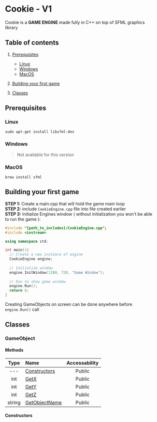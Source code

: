 # Cookie - V1
Cookie is a **GAME ENGINE** made fully in C++ on top of SFML graphics library
## Table of contents
1. [Prerequisites](https://github.com/ErnestsEida/Cookie/edit/master/README.md#prerequisites)

   - [Linux](https://github.com/ErnestsEida/Cookie/edit/master/README.md#linux)
   - [Windows](https://github.com/ErnestsEida/Cookie/edit/master/README.md#windows)
   - [MacOS](https://github.com/ErnestsEida/Cookie/edit/master/README.md#windows)

2. [Building your first game](https://github.com/ErnestsEida/Cookie/edit/master/README.md#building-your-first-game)
3. [Classes](#classes)

## Prerequisites

### Linux
```
sudo apt-get install libsfml-dev
```
### Windows
> Not available for this version
### MacOS
```
brew install sfml
```

## Building your first game
**STEP 1:** Create a main.cpp that will hold the game main loop  
**STEP 2:** include `CookieEngine.cpp` file into file created earlier  
**STEP 3:** Initialize Engines window ( without initialization you won't be able to run the game ):
```cpp
#include "{path_to_includes}/CookieEngine.cpp";
#include <iostream>

using namespace std;

int main(){
  // Create a new instance of engine
  CookieEngine engine;
  
  // Initialize window
  engine.InitWindow(1280, 720, "Game Window");
  
  // Run to show game window
  engine.Run();
  return 0;
}
```

Creating GameObjects on screen can be done anywhere before `engine.Run()` call

## Classes

### GameObject
#### Methods
|Type | Name | Accessability |
|:---:|:-----|:-------------:|
| --- | [Constructors](https://github.com/ErnestsEida/Cookie/edit/master/README.md#constructors) | Public |
| int | [GetX]() | Public |
| int | [GetY]() | Public |
| int | [GetZ]() | Public |
| string | [GetObjectName]() | Public |

#### Constructors
